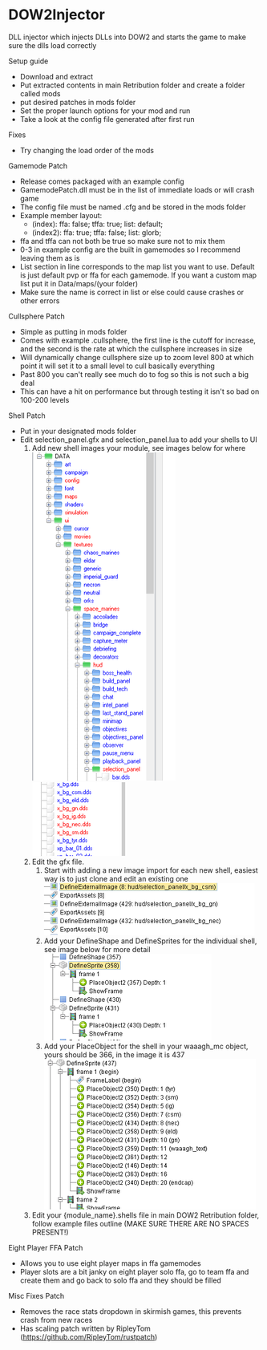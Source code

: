 # DOW2Injector
DLL injector which injects DLLs into DOW2 and starts the game to make sure the dlls load correctly

Setup guide
- Download and extract
- Put extracted contents in main Retribution folder and create a folder called mods
- put desired patches in mods folder
- Set the proper launch options for your mod and run
- Take a look at the config file generated after first run

Fixes
- Try changing the load order of the mods


Gamemode Patch
- Release comes packaged with an example config
- GamemodePatch.dll must be in the list of immediate loads or will crash game
- The config file must be named <module name>.cfg and be stored in the mods folder
- Example member layout:
  - (index): ffa: false; tffa: true; list: default;
  - (index2): ffa: true; tffa: false; list: glorb;
- ffa and tffa can not both be true so make sure not to mix them
- 0-3 in example config are the built in gamemodes so I recommend leaving them as is
- List section in line corresponds to the map list you want to use. Default is just default pvp or ffa for each gamemode. If you want a custom map list put it in Data/maps/(your folder)
- Make sure the name is correct in list or else could cause crashes or other errors

Cullsphere Patch
- Simple as putting in mods folder
- Comes with example .cullsphere, the first line is the cutoff for increase, and the second is the rate at which the cullsphere increases in size
- Will dynamically change cullsphere size up to zoom level 800 at which point it will set it to a small level to cull basically everything
- Past 800 you can't really see much do to fog so this is not such a big deal
- This can have a hit on performance but through testing it isn't so bad on 100-200 levels

Shell Patch
- Put in your designated mods folder
- Edit selection_panel.gfx and selection_panel.lua to add your shells to UI
    1. Add new shell images your module, see images below for where <br />
       ![alt text](https://github.com/Bruiserjoe/DOW2Injector/blob/main/Capture1.PNG?raw=true)
       ![alt text](https://github.com/Bruiserjoe/DOW2Injector/blob/main/Capture2.PNG?raw=true)
    3. Edit the gfx file.
         1. Start with adding a new image import for each new shell, easiest way is to just clone and edit an existing one <br />
            ![alt text](https://github.com/Bruiserjoe/DOW2Injector/blob/main/Capture3.PNG?raw=true)
         2. Add your DefineShape and DefineSprites for the individual shell, see image below for more detail <br />
            ![alt text](https://github.com/Bruiserjoe/DOW2Injector/blob/main/Capture4.PNG?raw=true)
         3. Add your PlaceObject for the shell in your waaagh_mc object, yours should be 366, in the image it is 437 <br />
            ![alt text](https://github.com/Bruiserjoe/DOW2Injector/blob/main/Capture5.PNG?raw=true)
    4. Edit your {module_name}.shells file in main DOW2 Retribution folder, follow example files outline (MAKE SURE THERE ARE NO SPACES PRESENT!)

Eight Player FFA Patch
- Allows you to use eight player maps in ffa gamemodes
- Player slots are a bit janky on eight player solo ffa, go to team ffa and create them and go back to solo ffa and they should be filled

Misc Fixes Patch
- Removes the race stats dropdown in skirmish games, this prevents crash from new races
- Has scaling patch written by RipleyTom (https://github.com/RipleyTom/rustpatch)